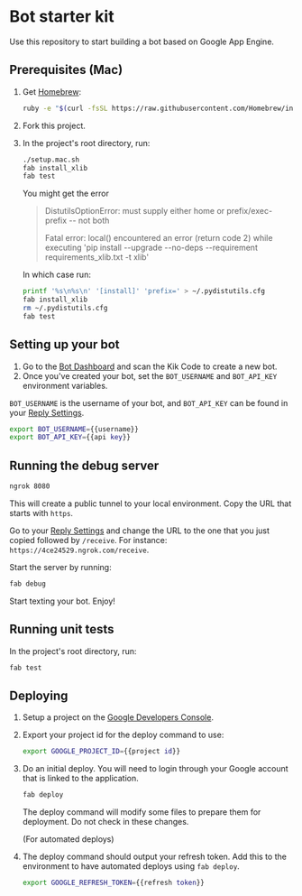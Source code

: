 # Bot starter kit

Use this repository to start building a bot based on Google App Engine.

## Prerequisites (Mac)

1. Get [Homebrew](http://brew.sh/):

    ```sh
    ruby -e "$(curl -fsSL https://raw.githubusercontent.com/Homebrew/install/master/install)"
    ```

2. Fork this project.

3. In the project's root directory, run:

    ```sh
    ./setup.mac.sh
    fab install_xlib
    fab test
    ```

    You might get the error

    > DistutilsOptionError: must supply either home or prefix/exec-prefix -- not both
    >
    > Fatal error: local() encountered an error (return code 2) while executing 'pip install --upgrade --no-deps --requirement requirements_xlib.txt -t xlib'

    In which case run:

    ```sh
    printf '%s\n%s\n' '[install]' 'prefix=' > ~/.pydistutils.cfg
    fab install_xlib
    rm ~/.pydistutils.cfg
    fab test
    ```

## Setting up your bot

1. Go to the [Bot Dashboard](https://engine.kik.com) and scan the Kik Code to create a new bot.
2. Once you've created your bot, set the `BOT_USERNAME` and `BOT_API_KEY` environment variables.

`BOT_USERNAME` is the username of your bot,
and `BOT_API_KEY` can be found in your [Reply Settings](https://engine.kik.com/#/engine).

```sh
export BOT_USERNAME={{username}}
export BOT_API_KEY={{api key}}
```

## Running the debug server

```sh
ngrok 8080
```
This will create a public tunnel to your local environment. Copy the URL that starts with `https`.

Go to your [Reply Settings](https://engine.kik.com/#/engine) and change the URL to the one that you just copied followed by `/receive`.
For instance: `https://4ce24529.ngrok.com/receive`.

Start the server by running:

```sh
fab debug
```

Start texting your bot. Enjoy!

## Running unit tests

In the project's root directory, run:

```sh
fab test
```

## Deploying

1. Setup a project on the [Google Developers Console](https://console.developers.google.com/).

2. Export your project id for the deploy command to use:

    ```sh
    export GOOGLE_PROJECT_ID={{project id}}
    ```

3. Do an initial deploy. You will need to login through your Google account that is linked to the application.

    ```sh
    fab deploy
    ```

    The deploy command will modify some files to prepare them for deployment. Do not check in these changes.

    (For automated deploys)

4. The deploy command should output your refresh token. Add this to the environment to have automated deploys using `fab deploy`.

    ```sh
    export GOOGLE_REFRESH_TOKEN={{refresh token}}
    ```
